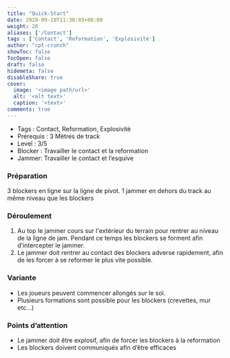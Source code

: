 ```yaml
---
title: "Quick-Start"
date: 2020-09-10T11:30:03+00:00
weight: 20
aliases: ['/Contact']
tags : ['Contact', 'Reformation', 'Explosivité'] 
author: "cpt-crunch"
showToc: false
TocOpen: false
draft: false
hidemeta: false
disableShare: true
cover:
  image: '<image path/url>'
  alt: '<alt text>'
  caption: '<text>'
comments: true
---
```


- Tags : Contact, Reformation, Explosivité 
- Prérequis : 3 Mètres de track 
- Level : 3/5
- Blocker : Travailler le contact et la reformation 
- Jammer: Travailler le contact et l’esquive 

### Préparation 
 3 blockers en ligne sur la ligne de pivot. 1 jammer en dehors du track au même niveau que les blockers

###  Déroulement 

1. Au top le jammer cours sur l'extérieur du terrain pour rentrer au niveau de la ligne de jam. Pendant ce temps les blockers se forment afin d’intercepter le jammer.
2. Le jammer doit rentrer au contact des blockers adverse rapidement, afin de les forcer à se reformer le plus vite possible.

### Variante  
*   Les joueurs peuvent commencer allongés sur le sol. 
*   Plusieurs formations sont possible pour les blockers (crevettes, mur etc…)  

### Points d’attention 
*   Le jammer doit être explosif, afin de forcer les blockers à la reformation
*   Les blockers doivent communiqués afin d’être efficaces 